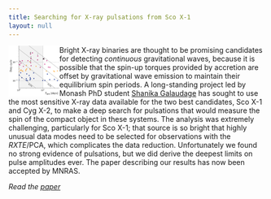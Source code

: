 ```yaml
---
title: Searching for X-ray pulsations from Sco X-1
layout: null
---
```


  <!-- Begin .post -->

<a href="http://chandra.harvard.edu/xray_sources/sco/sco.html" title="The Story of Sco X-1"><img src="images/scox1-galaudage.png" width="100" align=left alt="Plot image from the paper"></a>
Bright X-ray binaries are thought to be promising candidates for detecting
<em>continuous</em> gravitational waves, because it is possible that the
spin-up torques provided by accretion are offset by gravitational wave 
emission to maintain their equilibrium spin periods. 
A long-standing project led by Monash PhD student 
<a href="https://twitter.com/astronerdika">Shanika Galaudage</a> has sought to use the most sensitive X-ray data available for
the two best candidates, Sco X-1 and Cyg X-2, to make a deep search for 
pulsations that would measure the spin of the compact object in these 
systems.
The analysis was extremely challenging, particularly for Sco X-1; that source
is so bright that highly unusual data modes need to be selected for 
observations with the <em>RXTE</em>/PCA, which complicates the data reduction.
Unfortunately we found no strong evidence of pulsations, but we did derive
the deepest limits on pulse amplitudes ever. The paper describing our results
has now been accepted by MNRAS.
</p>
<p><em>Read the <a href="https://arxiv.org/abs/2105.13803">paper</a></em></p>

